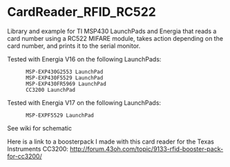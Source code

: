 # CardReader_RFID_RC522
Library and example for TI MSP430 LaunchPads and Energia that reads a card number using a RC522 MIFARE module, takes action depending on the card number, and prints it to the serial monitor.

Tested with Energia V16 on the following LaunchPads:

          MSP-EXP430G2553 LaunchPad
          MSP-EXP430F5529 LaunchPad
          MSP-EXP430FR5969 LaunchPad
          CC3200 LaunchPad

Tested with Energia V17 on the following LaunchPads:

          MSP-EXPF5529 LaunchPad

See wiki for schematic

Here is a link to a boosterpack I made with this card reader for the Texas Instruments CC3200: http://forum.43oh.com/topic/9133-rfid-booster-pack-for-cc3200/
